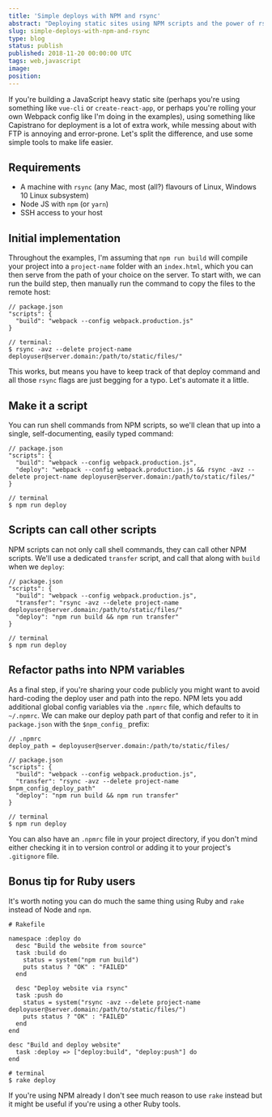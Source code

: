 ```yaml
---
title: 'Simple deploys with NPM and rsync'
abstract: "Deploying static sites using NPM scripts and the power of rsync"
slug: simple-deploys-with-npm-and-rsync
type: blog
status: publish
published: 2018-11-20 00:00:00 UTC
tags: web,javascript
image: 
position: 
---
```


If you're building a JavaScript heavy static site (perhaps you're
using something like `vue-cli` or `create-react-app`, or perhaps you're
rolling your own Webpack config like I'm doing in the examples), using
something like Capistrano for deployment is a lot of extra work, while
messing about with FTP is annoying and error-prone. Let's split the
difference, and use some simple tools to make life easier.

## Requirements

* A machine with `rsync` (any Mac, most (all?) flavours of Linux,
  Windows 10 Linux subsystem)
* Node JS with `npm` (or `yarn`)
* SSH access to your host

## Initial implementation

Throughout the examples, I'm assuming that `npm run build` will compile
your project into a `project-name` folder with an `index.html`, which
you can then serve from the path of your choice on the server. To start
with, we can run the build step, then manually run the command to copy
the files to the remote host:

    // package.json
    "scripts": {
      "build": "webpack --config webpack.production.js"
    }
    
    // terminal:
    $ rsync -avz --delete project-name deployuser@server.domain:/path/to/static/files/"

This works, but means you have to keep track of that deploy command and
all those `rsync` flags are just begging for a typo. Let's automate it
a little.

## Make it a script

You can run shell commands from NPM scripts, so we'll clean that up
into a single, self-documenting, easily typed command:

    // package.json
    "scripts": {
      "build": "webpack --config webpack.production.js",
      "deploy": "webpack --config webpack.production.js && rsync -avz --delete project-name deployuser@server.domain:/path/to/static/files/"
    }
    
    // terminal
    $ npm run deploy

## Scripts can call other scripts

NPM scripts can not only call shell commands, they can call other NPM
scripts. We'll use a dedicated `transfer` script, and call that along
with `build` when we `deploy`\:

    // package.json
    "scripts": {
      "build": "webpack --config webpack.production.js",
      "transfer": "rsync -avz --delete project-name deployuser@server.domain:/path/to/static/files/"
      "deploy": "npm run build && npm run transfer"
    }
    
    // terminal
    $ npm run deploy

## Refactor paths into NPM variables

As a final step, if you're sharing your code publicly you might want to
avoid hard-coding the deploy user and path into the repo. NPM lets you
add additional global config variables via the `.npmrc` file, which
defaults to `~/.npmrc`. We can make our deploy path part of that config
and refer to it in `package.json` with the `$npm_config_` prefix:

    // .npmrc
    deploy_path = deployuser@server.domain:/path/to/static/files/
    
    // package.json
    "scripts": {
      "build": "webpack --config webpack.production.js",
      "transfer": "rsync -avz --delete project-name $npm_config_deploy_path"
      "deploy": "npm run build && npm run transfer"
    }
    
    // terminal
    $ npm run deploy

You can also have an `.npmrc` file in your project directory, if you
don't mind either checking it in to version control or adding it to
your project's `.gitignore` file.

## Bonus tip for Ruby users

It's worth noting you can do much the same thing using Ruby and `rake`
instead of Node and `npm`.

    # Rakefile
    
    namespace :deploy do
      desc "Build the website from source"
      task :build do
        status = system("npm run build")
        puts status ? "OK" : "FAILED"
      end
    
      desc "Deploy website via rsync"
      task :push do
        status = system("rsync -avz --delete project-name deployuser@server.domain:/path/to/static/files/")
        puts status ? "OK" : "FAILED"
      end
    end
    
    desc "Build and deploy website"
      task :deploy => ["deploy:build", "deploy:push"] do
    end
    
    # terminal
    $ rake deploy

If you're using NPM already I don't see much reason to use `rake`
instead but it might be useful if you're using a other Ruby tools.
